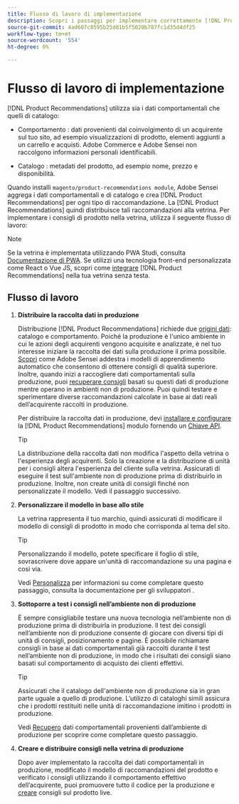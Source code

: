 ```yaml
---
title: Flusso di lavoro di implementazione
description: Scopri i passaggi per implementare correttamente [!DNL Product Recommendations] sulla vetrina.
source-git-commit: 4ad607c8595b25d01b5f5020b787fc1d35d4df25
workflow-type: tm+mt
source-wordcount: '554'
ht-degree: 0%

---
```


# Flusso di lavoro di implementazione

[!DNL Product Recommendations] utilizza sia i dati comportamentali che quelli di catalogo:

- Comportamento : dati provenienti dal coinvolgimento di un acquirente sul tuo sito, ad esempio visualizzazioni di prodotto, elementi aggiunti a un carrello e acquisti. Adobe Commerce e Adobe Sensei non raccolgono informazioni personali identificabili.

- Catalogo : metadati del prodotto, ad esempio nome, prezzo e disponibilità.

Quando installi `magento/product-recommendations module`, Adobe Sensei aggrega i dati comportamentali e di catalogo e crea [!DNL Product Recommendations] per ogni tipo di raccomandazione. La [!DNL Product Recommendations] quindi distribuisce tali raccomandazioni alla vetrina. Per implementare i consigli di prodotto nella vetrina, utilizza il seguente flusso di lavoro:

>[!NOTE]
>
> Se la vetrina è implementata utilizzando PWA Studi, consulta [Documentazione di PWA](https://developer.adobe.com/commerce/pwa-studio/integrations/product-recommendations/). Se utilizzi una tecnologia front-end personalizzata come React o Vue JS, scopri come [integrare](headless.md) [!DNL Product Recommendations] nella tua vetrina senza testa.

## Flusso di lavoro

1. **Distribuire la raccolta dati in produzione**

   Distribuzione [!DNL Product Recommendations] richiede due [origini dati](type.md): catalogo e comportamento. Poiché la produzione è l&#39;unico ambiente in cui le azioni degli acquirenti vengono acquisite e analizzate, è nel tuo interesse iniziare la raccolta dei dati sulla produzione il prima possibile. [Scopri](behavioral-data.md) come Adobe Sensei addestra i modelli di apprendimento automatico che consentono di ottenere consigli di qualità superiore. Inoltre, quando inizi a raccogliere dati comportamentali sulla produzione, puoi [recuperare consigli](verify.md) basati su questi dati di produzione mentre operano in ambienti non di produzione. Puoi quindi testare e sperimentare diverse raccomandazioni calcolate in base ai dati reali dell’acquirente raccolti in produzione.

   Per distribuire la raccolta dati in produzione, devi [installare e configurare](install-configure.md) la [!DNL Product Recommendations] modulo fornendo un [Chiave API](https://docs.magento.com/user-guide/system/saas.html#apikey).

   >[!TIP]
   >
   > La distribuzione della raccolta dati non modifica l&#39;aspetto della vetrina o l&#39;esperienza degli acquirenti. Solo la creazione e la distribuzione di unità per i consigli altera l&#39;esperienza del cliente sulla vetrina. Assicurati di eseguire il test sull&#39;ambiente non di produzione prima di distribuirlo in produzione. Inoltre, non create unità di consigli finché non personalizzate il modello. Vedi il passaggio successivo.

1. **Personalizzare il modello in base allo stile**

   La vetrina rappresenta il tuo marchio, quindi assicurati di modificare il modello di consigli di prodotto in modo che corrisponda al tema del sito.

   >[!TIP]
   >
   > Personalizzando il modello, potete specificare il foglio di stile, sovrascrivere dove appare un&#39;unità di raccomandazione su una pagina e così via.

   Vedi [Personalizza](https://devdocs.magento.com/recommendations/customize.html) per informazioni su come completare questo passaggio, consulta la documentazione per gli sviluppatori .

1. **Sottoporre a test i consigli nell’ambiente non di produzione**

   È sempre consigliabile testare una nuova tecnologia nell’ambiente non di produzione prima di distribuirla in produzione. Il test dei consigli nell’ambiente non di produzione consente di giocare con diversi tipi di unità di consigli, posizionamento e pagine. È possibile richiamare consigli in base ai dati comportamentali già raccolti durante il test nell’ambiente non di produzione, in modo che i risultati dei consigli siano basati sul comportamento di acquisto dei clienti effettivi.

   >[!TIP]
   >
   > Assicurati che il catalogo dell&#39;ambiente non di produzione sia in gran parte uguale a quello di produzione. L’utilizzo di cataloghi simili assicura che i prodotti restituiti nelle unità di raccomandazione imitino i prodotti in produzione.

   Vedi [Recupero](staging-environment.md) dati comportamentali provenienti dall’ambiente di produzione per scoprire come completare questo passaggio.

1. **Creare e distribuire consigli nella vetrina di produzione**

   Dopo aver implementato la raccolta dei dati comportamentali in produzione, modificato il modello di raccomandazioni del prodotto e verificato i consigli utilizzando il comportamento effettivo dell’acquirente, puoi promuovere tutto il codice per la produzione e [creare](create.md) consigli sul prodotto live.
